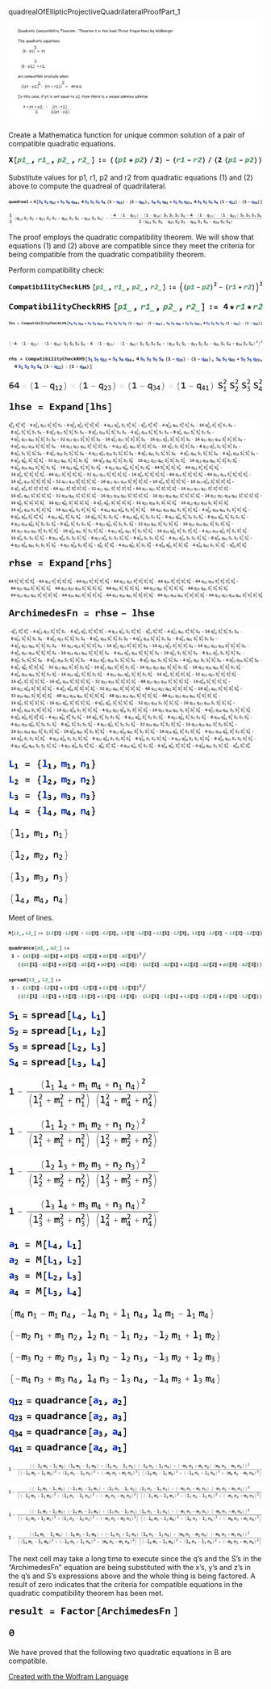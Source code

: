 quadrealOfEllipticProjectiveQuadrilateralProofPart\_1 

![quadrealOfEllipticProjectiveQuadrilateralProofPart_1_1.gif](HTMLFiles/quadrealOfEllipticProjectiveQuadrilateralProofPart_1_1.gif)

Create a Mathematica function for unique common solution of a pair of compatible quadratic equations.

![quadrealOfEllipticProjectiveQuadrilateralProofPart_1_2.png](HTMLFiles/quadrealOfEllipticProjectiveQuadrilateralProofPart_1_2.png)

Substitute values for p1, r1, p2 and r2 from quadratic equations (1) and (2) above to compute the quadreal of quadrilateral.

![quadrealOfEllipticProjectiveQuadrilateralProofPart_1_3.png](HTMLFiles/quadrealOfEllipticProjectiveQuadrilateralProofPart_1_3.png)

![quadrealOfEllipticProjectiveQuadrilateralProofPart_1_4.png](HTMLFiles/quadrealOfEllipticProjectiveQuadrilateralProofPart_1_4.png)

The proof employs the quadratic compatibility theorem. We will show that equations (1) and (2) above are compatible since they meet the criteria for being compatible from the quadratic compatibility theorem.

Perform compatibility check:

![quadrealOfEllipticProjectiveQuadrilateralProofPart_1_5.png](HTMLFiles/quadrealOfEllipticProjectiveQuadrilateralProofPart_1_5.png)

![quadrealOfEllipticProjectiveQuadrilateralProofPart_1_6.png](HTMLFiles/quadrealOfEllipticProjectiveQuadrilateralProofPart_1_6.png)

![quadrealOfEllipticProjectiveQuadrilateralProofPart_1_7.gif](HTMLFiles/quadrealOfEllipticProjectiveQuadrilateralProofPart_1_7.gif)

![quadrealOfEllipticProjectiveQuadrilateralProofPart_1_8.png](HTMLFiles/quadrealOfEllipticProjectiveQuadrilateralProofPart_1_8.png)

![quadrealOfEllipticProjectiveQuadrilateralProofPart_1_9.png](HTMLFiles/quadrealOfEllipticProjectiveQuadrilateralProofPart_1_9.png)

![quadrealOfEllipticProjectiveQuadrilateralProofPart_1_10.png](HTMLFiles/quadrealOfEllipticProjectiveQuadrilateralProofPart_1_10.png)

![quadrealOfEllipticProjectiveQuadrilateralProofPart_1_11.png](HTMLFiles/quadrealOfEllipticProjectiveQuadrilateralProofPart_1_11.png)

![quadrealOfEllipticProjectiveQuadrilateralProofPart_1_12.png](HTMLFiles/quadrealOfEllipticProjectiveQuadrilateralProofPart_1_12.png)

![quadrealOfEllipticProjectiveQuadrilateralProofPart_1_13.png](HTMLFiles/quadrealOfEllipticProjectiveQuadrilateralProofPart_1_13.png)

![quadrealOfEllipticProjectiveQuadrilateralProofPart_1_14.png](HTMLFiles/quadrealOfEllipticProjectiveQuadrilateralProofPart_1_14.png)

![quadrealOfEllipticProjectiveQuadrilateralProofPart_1_15.png](HTMLFiles/quadrealOfEllipticProjectiveQuadrilateralProofPart_1_15.png)

![quadrealOfEllipticProjectiveQuadrilateralProofPart_1_16.png](HTMLFiles/quadrealOfEllipticProjectiveQuadrilateralProofPart_1_16.png)

![quadrealOfEllipticProjectiveQuadrilateralProofPart_1_17.gif](HTMLFiles/quadrealOfEllipticProjectiveQuadrilateralProofPart_1_17.gif)

![quadrealOfEllipticProjectiveQuadrilateralProofPart_1_18.png](HTMLFiles/quadrealOfEllipticProjectiveQuadrilateralProofPart_1_18.png)

![quadrealOfEllipticProjectiveQuadrilateralProofPart_1_19.png](HTMLFiles/quadrealOfEllipticProjectiveQuadrilateralProofPart_1_19.png)

![quadrealOfEllipticProjectiveQuadrilateralProofPart_1_20.png](HTMLFiles/quadrealOfEllipticProjectiveQuadrilateralProofPart_1_20.png)

![quadrealOfEllipticProjectiveQuadrilateralProofPart_1_21.png](HTMLFiles/quadrealOfEllipticProjectiveQuadrilateralProofPart_1_21.png)

Meet of lines.

![quadrealOfEllipticProjectiveQuadrilateralProofPart_1_22.png](HTMLFiles/quadrealOfEllipticProjectiveQuadrilateralProofPart_1_22.png)

![quadrealOfEllipticProjectiveQuadrilateralProofPart_1_23.png](HTMLFiles/quadrealOfEllipticProjectiveQuadrilateralProofPart_1_23.png)

![quadrealOfEllipticProjectiveQuadrilateralProofPart_1_24.png](HTMLFiles/quadrealOfEllipticProjectiveQuadrilateralProofPart_1_24.png)

![quadrealOfEllipticProjectiveQuadrilateralProofPart_1_25.gif](HTMLFiles/quadrealOfEllipticProjectiveQuadrilateralProofPart_1_25.gif)

![quadrealOfEllipticProjectiveQuadrilateralProofPart_1_26.png](HTMLFiles/quadrealOfEllipticProjectiveQuadrilateralProofPart_1_26.png)

![quadrealOfEllipticProjectiveQuadrilateralProofPart_1_27.png](HTMLFiles/quadrealOfEllipticProjectiveQuadrilateralProofPart_1_27.png)

![quadrealOfEllipticProjectiveQuadrilateralProofPart_1_28.png](HTMLFiles/quadrealOfEllipticProjectiveQuadrilateralProofPart_1_28.png)

![quadrealOfEllipticProjectiveQuadrilateralProofPart_1_29.png](HTMLFiles/quadrealOfEllipticProjectiveQuadrilateralProofPart_1_29.png)

![quadrealOfEllipticProjectiveQuadrilateralProofPart_1_30.gif](HTMLFiles/quadrealOfEllipticProjectiveQuadrilateralProofPart_1_30.gif)

![quadrealOfEllipticProjectiveQuadrilateralProofPart_1_31.png](HTMLFiles/quadrealOfEllipticProjectiveQuadrilateralProofPart_1_31.png)

![quadrealOfEllipticProjectiveQuadrilateralProofPart_1_32.png](HTMLFiles/quadrealOfEllipticProjectiveQuadrilateralProofPart_1_32.png)

![quadrealOfEllipticProjectiveQuadrilateralProofPart_1_33.png](HTMLFiles/quadrealOfEllipticProjectiveQuadrilateralProofPart_1_33.png)

![quadrealOfEllipticProjectiveQuadrilateralProofPart_1_34.png](HTMLFiles/quadrealOfEllipticProjectiveQuadrilateralProofPart_1_34.png)

![quadrealOfEllipticProjectiveQuadrilateralProofPart_1_35.gif](HTMLFiles/quadrealOfEllipticProjectiveQuadrilateralProofPart_1_35.gif)

![quadrealOfEllipticProjectiveQuadrilateralProofPart_1_36.png](HTMLFiles/quadrealOfEllipticProjectiveQuadrilateralProofPart_1_36.png)

![quadrealOfEllipticProjectiveQuadrilateralProofPart_1_37.png](HTMLFiles/quadrealOfEllipticProjectiveQuadrilateralProofPart_1_37.png)

![quadrealOfEllipticProjectiveQuadrilateralProofPart_1_38.png](HTMLFiles/quadrealOfEllipticProjectiveQuadrilateralProofPart_1_38.png)

![quadrealOfEllipticProjectiveQuadrilateralProofPart_1_39.png](HTMLFiles/quadrealOfEllipticProjectiveQuadrilateralProofPart_1_39.png)

The next cell may take a long time to execute since the q’s and the S’s in the “ArchimedesFn” equation are being substituted with the x’s, y’s and z’s in the q’s and S’s expressions above and the whole thing is being factored. A result of zero indicates that the criteria for compatible equations in the quadratic compatibility theorem has been met.

![quadrealOfEllipticProjectiveQuadrilateralProofPart_1_40.png](HTMLFiles/quadrealOfEllipticProjectiveQuadrilateralProofPart_1_40.png)

![quadrealOfEllipticProjectiveQuadrilateralProofPart_1_41.png](HTMLFiles/quadrealOfEllipticProjectiveQuadrilateralProofPart_1_41.png)

We have proved that the following two quadratic equations in B are compatible.

[Created with the Wolfram Language](http://www.wolfram.com/language/)